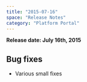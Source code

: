 ```yaml
---
title: "2015-07-16"
space: "Release Notes"
category: "Platform Portal"
---
```



**Release date: July 16th, 2015**

## Bug fixes

*   Various small fixes